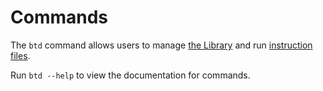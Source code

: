 # Commands

The `btd` command allows users to manage [the Library](/the-library/) and run [instruction files](/file-format/).

Run `btd --help` to view the documentation for commands.
